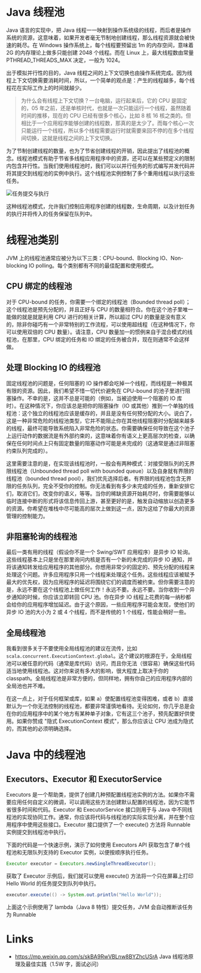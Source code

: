 # Java 线程池

Java 语言的实现中，把 Java 线程一一映射到操作系统级的线程，而后者是操作系统的资源，这意味着，如果开发者毫无节制地创建线程，那么线程资源就会被快速的耗尽。在 Windows 操作系统上，每个线程要预留出 1m 的内存空间，意味着 2G 的内存理论上做多只能创建 2048 个线程。而在 Linux 上，最大线程数由常量 PTHREAD_THREADS_MAX 决定，一般为 1024。

出于模拟并行性的目的，Java 线程之间的上下文切换也由操作系统完成。因为线程上下文切换需要消耗时间，所以，一个简单的观点是：产生的线程越多，每个线程花在实际工作上的时间就越少。

> 为什么会有线程上下文切换？一台电脑，运行起来后，它的 CPU 是固定的，05 年之前，还是单核时代，也就是一次只能运行一个线程，虽然随着时间的推移，现在的 CPU 已经有很多个核心，比如 8 核 16 核之类的。但相比于一个应用程序能够创建的线程数，那真的是太少了。而每个核心一次只能运行一个线程，所以多个线程需要运行时就需要来回不停的在多个线程间切换，这就是线程之间的上下文切换。

为了节制创建线程的数量，也为了节省创建线程的开销，因此提出了线程池的概念。线程池模式有助于节省多线程应用程序中的资源，还可以在某些预定义的限制内包含并行性。当我们使用线程池时，我们可以以并行任务的形式编写并发代码并将其提交到线程池的实例中执行。这个线程池实例控制了多个重用线程以执行这些任务。

![任务提交与执行](https://pic.imgdb.cn/item/61a373272ab3f51d91d53930.jpg)

这种线程池模式，允许我们控制应用程序创建的线程数，生命周期，以及计划任务的执行并将传入的任务保留在队列中。

# 线程池类别

JVM 上的线程池通常应被分为以下三类：CPU-bound、Blocking IO、Non-blocking IO polling。每个类别都有不同的最佳配置和使用模式。

## CPU 绑定的线程池

对于 CPU-bound 的任务，你需要一个绑定的线程池（Bounded thread poll）；这个线程池是预先分配的，并且正好与 CPU 的数量相符合。你在这个池子里唯一能做的就是就是利用 CPU 进行的相关计算，所以超过 CPU 的数量是没有意义的，除非你碰巧有一个非常特别的工作流程，可以使用超线程（在这种情况下，你可以使用双倍的 CPU 数量）。请注意，CPU 数量加一的惯例来自于混合模式的线程池，在那里，CPU 绑定的任务和 IO 绑定的任务被合并，现在则通常不会这样做。

## 处理 Blocking IO 的线程池

固定线程池的问题是，任何阻塞的 IO 操作都会吃掉一个线程，而线程是一种极其有限的资源。因此，我们希望不惜一切代价避免在 CPU-bound 的池子里进行阻塞操作。不幸的是，这并不总是可能的（例如，当被迫使用一个阻塞的 IO 库时）。在这种情况下，你应该总是把你的阻塞操作（IO 或其他）推到一个单独的线程池：这个独立的线程池应该是缓存的，并且是没有任何预分配的大小。说白了，这是一种非常危险的线程池类型，它并不能阻止你在其他线程阻塞时分配越来越多的线程，最终可能导致系统陷入非常危险的状态。你需要确保任何导致在这个池子上运行动作的数据流是有外部约束的，这意味着你有语义上更高层次的检查，以确保在任何时间点上只有固定数量的阻塞动作可能是未完成的（这通常是通过非阻塞约束队列完成的）。

这里需要注意的是，在实现该线程池时，一般会有两种模式：对接受限队列的无界限线程池（Unbounded thread poll with bounded queue）以及自身就有界限的线程池（bounded thread pool），我们优先选择后者。有界限的线程池包含无界限的任务队列，完全不受你的控制。你无法看到有多少未完成的任务，重新安排它们，取消它们，改变你的语义，等等。当你的稀缺资源开始耗尽时，你需要能够以临时连接中断的形式将该信息传回上游，甚至更好的是，触发自动缩放以创造更多的资源。你希望在堆栈中尽可能高的层次上做到这一点，因为这给了你最大的资源管理的控制能力。

## 非阻塞轮询的线程池

最后一类有用的线程（假设你不是一个 Swing/SWT 应用程序）是异步 IO 轮询。这些线程基本上只是坐在那里询问内核是否有一个新的未完成的异步 IO 通知，并将该通知转发给应用程序的其他部分。你想用非常少的固定的、预先分配的线程来处理这个问题。许多应用程序只用一个线程来处理这个任务。这些线程应该被赋予最大的优先权，因为应用程序的延迟将围绕它们的调度而被约束。但你需要注意的是，永远不要在这个线程池上做任何工作！永远不要。永远不要。当你收到一个异步通知的时候，你应该立即转回 CPU 池。你在异步 IO 线程上花费的每一纳秒都会给你的应用程序增加延迟。由于这个原因，一些应用程序可能会发现，使他们的异步 IO 池的大小为 2 或 4 个线程，而不是传统的 1 个线程，性能会稍好一些。

## 全局线程池

我看到很多关于不要使用全局线程池的建议在流传，比如 `scala.concurrent.ExecutionContext.global`。这个建议的根源在于，全局线程池可以被任意的代码（通常是库代码）访问，而且你无法（很容易）确保这些代码适当地使用线程池。这对你来说有多大的影响，很大程度上取决于你的 classpath。全局线程池是非常方便的，但同样地，拥有你自己的应用程序内部的全局池也并不难。

在这一点上，对于任何框架或库，如果 a）使配置线程池变得困难，或者 b）直接默认为一个你无法控制的线程池，都要非常谨慎地看待。无论如何，你几乎总是会在你的应用程序中的某个地方有某种单子对象，它有这三个池子，预先配置好供使用。如果你赞成 "隐式 ExecutionContext 模式"，那么你应该让 CPU 池成为隐式的，而其他的必须明确选择。

# Java 中的线程池

## Executors、Executor 和 ExecutorService

Executors 是一个帮助类，提供了创建几种预配置线程池实例的方法。如果你不需要应用任何自定义的微调，可以调用这些方法创建默认配置的线程池，因为它能节省很多时间和代码。Executor 和 ExecutorService 接口则用于与 Java 中不同线程池的实现协同工作。通常，你应该将代码与线程池的实际实现分离，并在整个应用程序中使用这些接口。Executor 接口提供了一个 execute() 方法将 Runnable 实例提交到线程池中执行。

下面的代码是一个快速示例，演示了如何使用 Executors API 获取包含了单个线程池和无限队列支持的 Executor 实例，以便按顺序执行任务。

```java
Executor executor = Executors.newSingleThreadExecutor();
```

获取了 Executor 示例后，我们就可以使用 execute() 方法将一个只在屏幕上打印 Hello World 的任务提交到队列中执行。

```java
executor.execute(() -> System.out.println("Hello World"));
```

上面这个示例使用了 lambda（Java 8 特性）提交任务，JVM 会自动推断该任务为 Runnable

# Links

- https://mp.weixin.qq.com/s/skBA9RwVBLnw8BYZhcUSrA Java 线程池原理及最佳实践（1.5W 字，面试必问）
